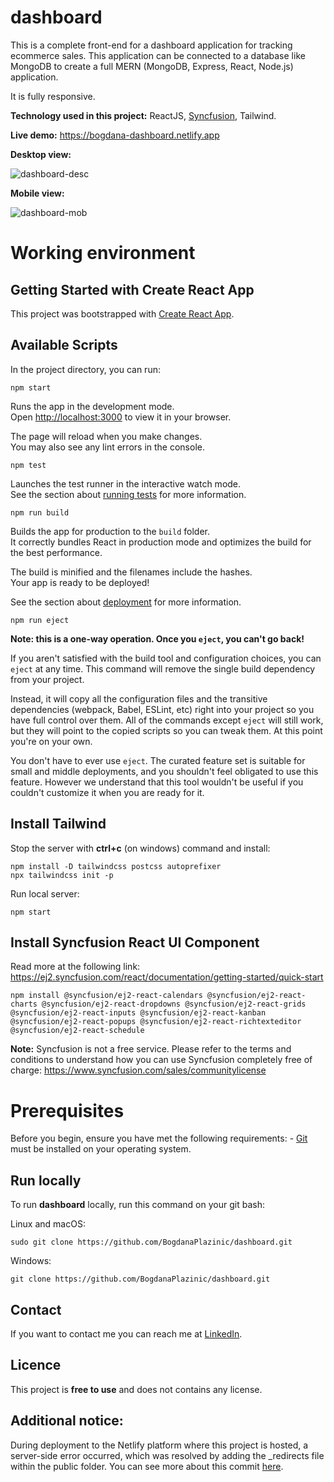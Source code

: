 # dashboard
This is a complete front-end for a dashboard application for tracking ecommerce sales. This application can be connected to a database like MongoDB to create a full MERN (MongoDB, Express, React, Node.js) application.

It is fully responsive.

**Technology used in this project:** ReactJS, [Syncfusion](https://www.syncfusion.com), Tailwind.

**Live demo:** https://bogdana-dashboard.netlify.app

**Desktop view:**

![dashboard-desc](https://github.com/BogdanaPlazinic/dashboard/assets/117298517/2d8af7fe-6da9-4f69-836d-df117588ffbc)


**Mobile view:**

![dashboard-mob](https://github.com/BogdanaPlazinic/dashboard/assets/117298517/7efa4b41-8cc5-471a-9493-ecec9e91d8c3)


# Working environment

## Getting Started with Create React App

This project was bootstrapped with [Create React App](https://github.com/facebook/create-react-app).

## Available Scripts

In the project directory, you can run:

 

    npm start

Runs the app in the development mode.\
Open [http://localhost:3000](http://localhost:3000) to view it in your browser.

The page will reload when you make changes.\
You may also see any lint errors in the console.

 

    npm test

Launches the test runner in the interactive watch mode.\
See the section about [running tests](https://facebook.github.io/create-react-app/docs/running-tests) for more information.

 

    npm run build

Builds the app for production to the `build` folder.\
It correctly bundles React in production mode and optimizes the build for the best performance.

The build is minified and the filenames include the hashes.\
Your app is ready to be deployed!

See the section about [deployment](https://facebook.github.io/create-react-app/docs/deployment) for more information.

 

    npm run eject

**Note: this is a one-way operation. Once you `eject`, you can't go back!**

If you aren't satisfied with the build tool and configuration choices, you can `eject` at any time. This command will remove the single build dependency from your project.

Instead, it will copy all the configuration files and the transitive dependencies (webpack, Babel, ESLint, etc) right into your project so you have full control over them. All of the commands except `eject` will still work, but they will point to the copied scripts so you can tweak them. At this point you're on your own.

You don't have to ever use `eject`. The curated feature set is suitable for small and middle deployments, and you shouldn't feel obligated to use this feature. However we understand that this tool wouldn't be useful if you couldn't customize it when you are ready for it.

## Install Tailwind

Stop the server with  **ctrl+c**  (on windows) command and install:

```
npm install -D tailwindcss postcss autoprefixer
npx tailwindcss init -p

```

Run local server:

```
npm start
```

## Install Syncfusion React UI Component 

Read more at the following link: https://ej2.syncfusion.com/react/documentation/getting-started/quick-start

    npm install @syncfusion/ej2-react-calendars @syncfusion/ej2-react-charts @syncfusion/ej2-react-dropdowns @syncfusion/ej2-react-grids @syncfusion/ej2-react-inputs @syncfusion/ej2-react-kanban @syncfusion/ej2-react-popups @syncfusion/ej2-react-richtexteditor @syncfusion/ej2-react-schedule


**Note:** Syncfusion is not a free service. Please refer to the terms and conditions to understand how you can use Syncfusion completely free of charge: https://www.syncfusion.com/sales/communitylicense

# Prerequisites

Before you begin, ensure you have met the following requirements: -  [Git](https://git-scm.com/downloads)  must be installed on your operating system.

## [](https://github.com/BogdanaPlazinic/Business_app#run-locally)Run locally

To run  **dashboard**  locally, run this command on your git bash:

Linux and macOS:

```
sudo git clone https://github.com/BogdanaPlazinic/dashboard.git

```

Windows:

```
git clone https://github.com/BogdanaPlazinic/dashboard.git

```

## Contact

If you want to contact me you can reach me at  [LinkedIn](https://www.linkedin.com/in/bogdana-plazinic/).

## Licence

This project is  **free to use**  and does not contains any license.

## Additional notice:
During deployment to the Netlify platform where this project is hosted, a server-side error occurred, which was resolved by adding the _redirects file within the public folder. You can see more about this commit [here](https://github.com/BogdanaPlazinic/dashboard/commit/5ac623c8e3cd4542fc4b0e297be1c83f4a976bd4).
